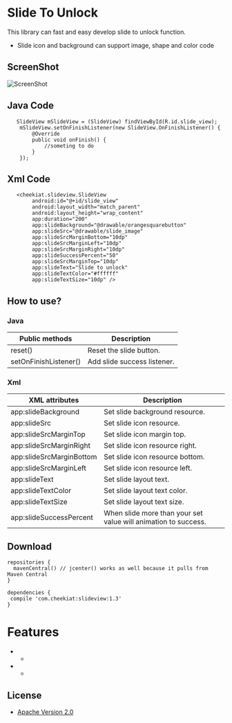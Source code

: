 # Slide To Unlock
This library can fast and easy develop slide to unlock function.
* Slide icon and background can support image, shape and color code

ScreenShot
----------------
![ScreenShot](https://github.com/cheekiat/SlideToUnlock/blob/master/appscreenshort.gif)

Java Code
----------------
       SlideView mSlideView = (SlideView) findViewById(R.id.slide_view);
        mSlideView.setOnFinishListener(new SlideView.OnFinishListener() {
            @Override
            public void onFinish() {
                //someting to do
            }
        });

        
Xml Code
----------------
```
   <cheekiat.slideview.SlideView
        android:id="@+id/slide_view"
        android:layout_width="match_parent"
        android:layout_height="wrap_content"
        app:duration="200"
        app:slideBackground="@drawable/orangesquarebutton"
        app:slideSrc="@drawable/slide_image"
        app:slideSrcMarginBottom="10dp"
        app:slideSrcMarginLeft="10dp"
        app:slideSrcMarginRight="10dp"
        app:slideSuccessPercent="50"
        app:slideSrcMarginTop="10dp"
        app:slideText="Slide to unlock"
        app:slideTextColor="#ffffff"
        app:slideTextSize="10dp" />
```
        
How to use?
----------------
### Java
| Public methods | Description |
| ------------- | ------------- |
| reset() | Reset the slide button. |
| setOnFinishListener() | Add slide success listener. |

### Xml
| XML attributes | Description |
| ------------- | ------------- |
| app:slideBackground | Set slide background resource. |
| app:slideSrc | Set slide icon resource. |
| app:slideSrcMarginTop | Set slide icon margin top. |
| app:slideSrcMarginRight | Set slide icon resource right. |
| app:slideSrcMarginBottom | Set slide icon resource bottom. |
| app:slideSrcMarginLeft | Set slide icon resource left. |
| app:slideText | Set slide layout text. |
| app:slideTextColor | Set slide layout text color. |
| app:slideTextSize | Set slide layout text size. |
| app:slideSuccessPercent | When slide more than your set value will animation to success. |

Download
----------------
```
repositories {
  mavenCentral() // jcenter() works as well because it pulls from Maven Central
}

dependencies {
 compile 'com.cheekiat:slideview:1.3'
}
```

Features
===================
* -
* -


## License

* [Apache Version 2.0](http://www.apache.org/licenses/LICENSE-2.0.html)
